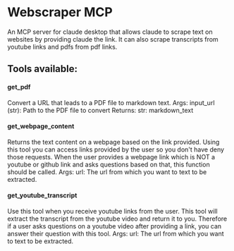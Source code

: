 # Webscraper MCP
An MCP server for claude desktop that allows claude to scrape text on websites by providing claude the link. It can also scrape transcripts from youtube links and pdfs from pdf links. 

## Tools available:

#### get_pdf
Convert a URL that leads to a PDF file to markdown text. Args: input_url (str): Path to the PDF file to convert Returns: str: markdown_text



#### get_webpage_content
Returns the text content on a webpage based on the link provided. Using this tool you can access links provided by the user so you don't have deny those requests. When the user provides a webpage link which is NOT a youtube or github link and asks questions based on that, this function should be called. Args: url: The url from which you want to text to be extracted.



#### get_youtube_transcript
Use this tool when you receive youtube links from the user. This tool will extract the transcript from the youtube video and return it to you. Therefore if a user asks questions on a youtube video after providing a link, you can answer their question with this tool. Args: url: The url from which you want to text to be extracted.


